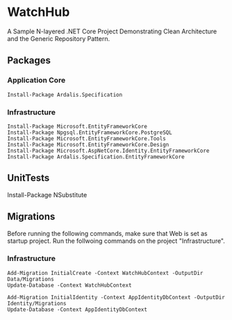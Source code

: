 # WatchHub
A Sample N-layered .NET Core Project Demonstrating Clean Architecture and the Generic Repository Pattern.

## Packages

### Application Core
```
Install-Package Ardalis.Specification
```
### Infrastructure
```
Install-Package Microsoft.EntityFrameworkCore
Install-Package Npgsql.EntityFrameworkCore.PostgreSQL
Install-Package Microsoft.EntityFrameworkCore.Tools
Install-Package Microsoft.EntityFrameworkCore.Design
Install-Package Microsoft.AspNetCore.Identity.EntityFrameworkCore
Install-Package Ardalis.Specification.EntityFrameworkCore
```
## UnitTests
Install-Package NSubstitute

## Migrations
Before running the following commands, make sure that Web is set as startup project. Run the follwoing commands on the project "Infrastructure".

### Infrastructure
```
Add-Migration InitialCreate -Context WatchHubContext -OutputDir Data/Migrations
Update-Database -Context WatchHubContext

Add-Migration InitialIdentity -Context AppIdentityDbContext -OutputDir Identity/Migrations
Update-Database -Context AppIdentityDbContext
```


